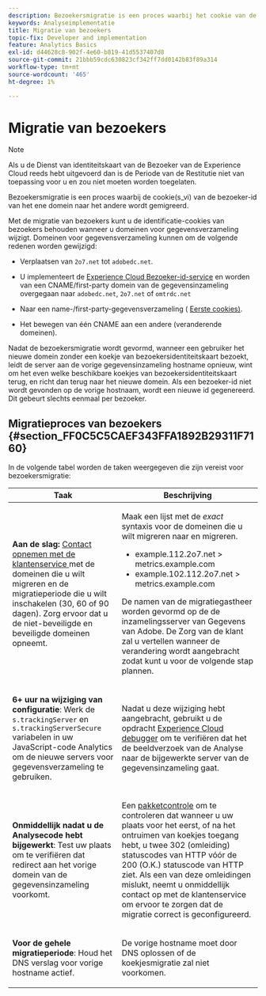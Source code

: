 ```yaml
---
description: Bezoekersmigratie is een proces waarbij het cookie van de bezoeker-id van het ene domein naar het andere wordt gemigreerd.
keywords: Analyseimplementatie
title: Migratie van bezoekers
topic-fix: Developer and implementation
feature: Analytics Basics
exl-id: d44628c8-902f-4e60-b819-41d5537407d8
source-git-commit: 21bbb59cdc630823cf342ff7dd0142b83f89a314
workflow-type: tm+mt
source-wordcount: '465'
ht-degree: 1%

---
```


# Migratie van bezoekers

>[!NOTE]
>
>Als u de Dienst van identiteitskaart van de Bezoeker van de Experience Cloud reeds hebt uitgevoerd dan is de Periode van de Restitutie niet van toepassing voor u en zou niet moeten worden toegelaten.

Bezoekersmigratie is een proces waarbij de cookie(s_vi) van de bezoeker-id van het ene domein naar het andere wordt gemigreerd.

Met de migratie van bezoekers kunt u de identificatie-cookies van bezoekers behouden wanneer u domeinen voor gegevensverzameling wijzigt. Domeinen voor gegevensverzameling kunnen om de volgende redenen worden gewijzigd:

* Verplaatsen van `2o7.net` tot `adobedc.net`.

* U implementeert de [Experience Cloud Bezoeker-id-service](https://experienceleague.adobe.com/docs/id-service/using/home.html) en worden van een CNAME/first-party domein van de gegevensinzameling overgegaan naar `adobedc.net`, `2o7.net` of `omtrdc.net`

* Naar een name-/first-party-gegevensverzameling ( [Eerste cookies)](https://experienceleague.adobe.com/docs/core-services/interface/ec-cookies/cookies-first-party.html).

* Het bewegen van één CNAME aan een andere (veranderende domeinen).

Nadat de bezoekersmigratie wordt gevormd, wanneer een gebruiker het nieuwe domein zonder een koekje van bezoekersidentiteitskaart bezoekt, leidt de server aan de vorige gegevensinzameling hostname opnieuw, wint om het even welke beschikbare koekjes van bezoekersidentiteitskaart terug, en richt dan terug naar het nieuwe domein. Als een bezoeker-id niet wordt gevonden op de vorige hostnaam, wordt een nieuwe id gegenereerd. Dit gebeurt slechts eenmaal per bezoeker.

## Migratieproces van bezoekers {#section_FF0C5C5CAEF343FFA1892B29311F7160}

In de volgende tabel worden de taken weergegeven die zijn vereist voor bezoekersmigratie:

<table id="table_7B2535FC3E264216A299686415C6B21C"> 
 <thead> 
  <tr> 
   <th colname="col1" class="entry"> Taak </th> 
   <th colname="col3" class="entry"> Beschrijving </th> 
  </tr> 
 </thead>
 <tbody> 
  <tr> 
   <td colname="col1"> <p> <b>Aan de slag:</b> <a href="https://helpx.adobe.com/marketing-cloud/contact-support.html"  > Contact opnemen met de klantenservice </a> met de domeinen die u wilt migreren en de migratieperiode die u wilt inschakelen (30, 60 of 90 dagen). Zorg ervoor dat u de niet-beveiligde en beveiligde domeinen opneemt. </p> </td> 
   <td colname="col3"> <p>Maak een lijst met de <i>exact</i> syntaxis voor de domeinen die u wilt migreren naar en migreren. </p> 
    <ul id="ul_067EC5C7619141A6BDFBC209C9FD47E2"> 
     <li id="li_0723D948465A49C1871B81207AEDC4DC">example.112.2o7.net &gt; metrics.example.com </li> 
     <li id="li_B0CA15A593BD4AB9802E33A3FF037C7A">example.102.112.2o7.net &gt; metrics.example.com </li> 
    </ul> <p>De namen van de migratiegastheer worden gevormd op de de inzamelingsserver van Gegevens van Adobe. De Zorg van de klant zal u vertellen wanneer de verandering wordt aangebracht zodat kunt u voor de volgende stap plannen. </p> </td> 
  </tr> 
  <tr> 
   <td colname="col1"> <p> <b>6+ uur na wijziging van configuratie</b>: Werk de <code> s.trackingServer</code> en <code> s.trackingServerSecure</code> variabelen in uw JavaScript-code Analytics om de nieuwe servers voor gegevensverzameling te gebruiken. </p> </td> 
   <td colname="col3"> <p>Nadat u deze wijziging hebt aangebracht, gebruikt u de opdracht <a href="https://experienceleague.adobe.com/docs/debugger/using/experience-cloud-debugger.html"> Experience Cloud debugger</a> om te verifiëren dat het de beeldverzoek van de Analyse naar de bijgewerkte server van de gegevensinzameling gaat. </p> </td> 
  </tr> 
  <tr> 
   <td colname="col1"> <p> <b>Onmiddellijk nadat u de Analysecode hebt bijgewerkt</b>: Test uw plaats om te verifiëren dat redirect aan het vorige domein van de gegevensinzameling voorkomt. </p> </td> 
   <td colname="col3"> <p>Een <a href="../implement/validate/packet-monitor.md"> pakketcontrole</a> om te controleren dat wanneer u uw plaats voor het eerst, of na het ontruimen van koekjes toegang hebt, u twee 302 (omleiding) statuscodes van HTTP vóór de 200 (O.K.) statuscode van HTTP ziet. Als een van deze omleidingen mislukt, neemt u onmiddellijk contact op met de klantenservice om ervoor te zorgen dat de migratie correct is geconfigureerd. </p> </td> 
  </tr> 
  <tr> 
   <td colname="col1"> <p> <b>Voor de gehele migratieperiode</b>: Houd het DNS verslag voor vorige hostname actief. </p> </td> 
   <td colname="col3"> <p>De vorige hostname moet door DNS oplossen of de koekjesmigratie zal niet voorkomen. </p> </td> 
  </tr> 
 </tbody> 
</table>
